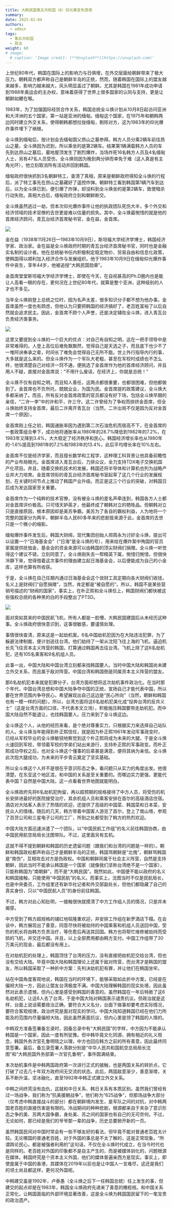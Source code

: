 ```yaml
---
title: 大韩民国第五共和国（6）仰光事变失首席
summary: 
date: 2025-02-04
authors:
  - admin
tags:
  - 第五共和国
  - 政治
weight: 60
# image:
  # caption: 'Image credit: [**Unsplash**](https://unsplash.com)'
---
```


上世纪80年代，韩国在国际上的影响力与日俱增，在外交层面给朝鲜带来了极大压力。朝韩双方都声称自己是朝鲜半岛的正统，然而，随着韩国在国际上的盟友越来越多，影响力越来越大，风头明显盖过了朝鲜。尤其是韩国在1981年成功申请到1988年奥运会的主办权，意味着获得了世界上很多国家的认同与支持，更是让朝鲜如鲠在喉。

1983年，为了加强国际经贸合作关系，韩国总统全斗焕计划从10月8日起访问亚洲和大洋洲的五个国家，第一站是亚洲的缅甸。缅甸这个国家，在1975年和朝韩两边同时建立外交关系，使得朝韩都想拉拢缅甸，剔除对方，这为1983年的仰光爆炸事件埋下了祸根。

全斗焕到缅甸后，按计划会去缅甸国父昂山之墓参拜。韩方人员分乘2辆车前往昂山之墓，全斗焕因为迟到，所以乘坐的是第2辆车。结果第1辆满载韩方人员的车先到达昂山之墓后，墓地屋顶发生了剧烈爆炸，当场炸死16名韩方人员及4名缅甸人士，另有47名人员受伤，全斗焕则因为晚到两分钟而幸免于难（这人真是有主角光环），他立刻取消所有活动并回到韩国。

缅甸政府很快抓到3名朝鲜特工，查清了真相，原来是朝鲜政府得知全斗焕的行程后，派了特工事先在昂山之墓藏好了遥控炸弹。朝鲜特工看到韩国第1辆汽车到达后，以为全斗焕已到，便引爆了炸弹，却没料到全斗焕坐的是第2辆车，致使暗杀行动失败。真相大白后，缅甸政府立刻和朝鲜断交。

全斗焕虽然逃过一劫，但本次仰光爆炸事件让他的执政团队死伤大半，多个外交和经济领域的技术官僚的去世更是难以估量的损失。其中，全斗焕最惋惜的就是他的首席经济顾问，青瓦台经济首席秘书官，金在益，金首席。

![](featured.png)

金在益（1938年11月26日—1983年10月9日），斯坦福大学经济学博士，韩国经济学家、政治家。金在益是全斗焕政府时期的青瓦台经济首席秘书官，同时也是金融实名制的设计者。他在总统秘书任内积极制定稳定物价、贸易自由和信息化政策，使韩国得以顺利加入经济合作与发展组织。他于1983年10月9日在缅甸仰光爆炸事件中丧生，享年44岁，他被追授“大韩民国勋章”。

金首席堂堂斯坦福大学经济学博士，即使在今天，在自视甚高的Ph.D圈内也是能让人高看一眼的存在，更何况在上世纪80年代，就算是整个亚洲，这种级别的人才也不多见。

当年全斗焕刚登上总统之位时，因为名声太差，很多知识分子都不想为他办事。金首席虽然一度也有顾虑，但他认为只要把韩国的经济搞好了，老百姓富裕了以后自然就会追求民主。因此，金首席不顾个人声誉，还是决定辅佐全斗焕，进入青瓦台负责经济类事务。

![](jsx.png)

这里又要提到全斗焕的一个巨大的优点：对自己有自知之明，这在一把手领导中是非常难得的。人登上高位后难免飘飘然，觉得自己是天选之子，而且底下也少不了一堆阿谀奉承之辈，时间长了难免会觉得自己无所不能。世上外行指导内行的事，大多就是这么来的。但全斗焕作为一个军队大老粗，甚至在军校时成绩也不怎么样，他很清楚自己对经济一窍不通，便挑选了金首席作为他的首席经济顾问，并且用人不疑，直接对金首席说：“不用什么废话，在经济上，你就是总统！”

全斗焕不仅有自知之明，而且知人善任，这两点都很重要，也都很困难，但他都做到了。金首席也不负所托，兢兢业业，为国为民。金首席提的政策建议，全斗焕大多都采纳了。而且，所有反对金首席政策的官员都没有好下场，包括全斗焕早期的亲信，“二许一李”中的许和平，许三守。这二许曾经为了争权而排挤金首席，但全斗焕始终支持金首席，最后二许离开青瓦台（当然，二许出局不仅是因为反对金首席一个原因）。

金首席刚上任之初，韩国通胀率因为遇到第二次石油危机而居高不下，在金首席的一套政策组合拳下，成功地将通胀率从1980年的28.7%降低到1982年的7.2%，在1983年又降到3.4%，大大稳定了经济秩序和民心。韩国经济增长率也从1980年的-1.6%提高到1981年的7.2%和1983年的13.4%，此后平均增长率在10%左右。

金首席不仅是经济学家，而且擅长数学和工程学，这种理工科背景让他具备前瞻性的产业布局眼光。金首席进入青瓦台后，力排众议，全力支持TDX电子交换机国产化项目。并且，随着交换机技术的发展，韩国还将半导体和计算机也列为战略产业并大力培育。金首席领衔的青瓦台经济首席秘书室起草了这几个行业的发展规划，在关键时间节点上推动了韩国产业升级。而正是这三个行业的突破，对韩国日后成为发达国家至关重要。

金首席作为一个纯粹的技术官僚，没有被全斗焕的差名声牵连到，韩国各方人士都对金首席评价极高。只可惜天妒英才，他最终成了朝韩对立的牺牲品。但朝韩对立只是直接原因，根本原因却是美苏争霸。美苏为了各自的霸权利益，人为地将一个完整的国家分为两半，朝鲜半岛人民80多年来的悲剧皆来源于此，金首席的去世只是一个微小的缩影。

缅甸爆炸事件发生后，韩国大财阀，现代集团创始人郑周永为讨好全斗焕，提出可以设置一个“日海基金会”（“日海”是全斗焕的号），用来给在爆炸案中殉国的官员家属提供抚恤金，基金会的资金来源可以由韩国的顶尖财阀们捐赠。全斗焕一听觉得这个建议不错，立刻同意了。全斗焕刚失去一帮精英下属，惋惜归惋惜，但很快冷静下来，觉得借着这次事件的理由建立起日海基金会，以后便能成为自己的小金库，这样也算有所收获。

于是，全斗焕在自己任期内通过日海基金会这个敛财工具定期向各大财阀们收钱，名义上是财阀们“自愿捐赠”，当然，肯定都是“被自愿的”。所以，韩国不是某些营销号描述的“财阀的国家”，事实上，在朴正熙和全斗焕任上，韩国财阀们都快被这些强权总统的各种黑的白的手段整出了PTSD。

![](ztql.png)

面对突如其来的中国民航飞机，所有人都是一脸懵，大韩民国建国后从未经历这种事。全斗焕政府很快意识到，这事很敏感，要谨慎处理。

事情很快查清，原来这是一起劫机案。6名中国劫机犯因为在大陆违法犯罪，为了躲避法律制裁，便计划逃往台湾。他们劫持了一架从沈阳飞往上海的飞机，逼迫机长先飞往资本主义阵营的韩国，打算通过韩国再去往台湾。飞机上除了这6名劫机犯，还有105名乘客和9名机组人员。

此事一出，中国大陆和中国台湾立刻都来找韩国要人。当时中国大陆和韩国尚未建立外交关系，而且属于敌对阵营。中国台湾和韩国倒是同属资本主义阵营的盟友。

那6名劫机犯本来就是犯罪分子，台湾方面却想将这次劫机事件政治化。在当时那个年代，中国台湾总想和中国大陆争夺中国的正统，宣扬自己才能代表中国，所以要在世界范围内争夺民心，希望展现出自己这边是“民心所向”（当然，朝鲜和韩国也有一模一样的问题）。所以，台湾方面将这6名劫机犯美化成“投奔台湾的反共义士”（这是台湾方面的口径，不代表本文立场），积极施压韩国要带走劫机犯。而中国大陆自然不能退让，也找韩国要人。压力来到了全斗焕这边。

全斗焕这个人，从他的经历来看，是个绝对尊重实力，只根据实力来选择自己站队的人。全斗焕当年能得到朴正熙信任，就是因为朴正熙1961年发动军事政变时，已经从军校毕业的全斗焕敏锐地察觉到这个朴正熙将成为未来的大腿，于是全斗焕火速回到军校，带领着军校的学弟们站出来游行，支持朴正熙的军事政变。而朴正熙成功夺权之后，也对全斗焕这个懂事的后辈甚是满意，便将其纳为亲信。全斗焕此次抱大腿成功，为未来的平步青云奠定了坚实基础。

所以全斗焕这个人并不是很在乎意识形态之争，看问题只从实力的角度出发。他很清楚，在东亚这个地区混，和中国的关系是至关重要的。而哪边实力更强，更能代表中国？自然是中国大陆，这一点看看世界地图就能明白。

全斗焕政府先将6名劫机犯拘留，再以超预期的规格接待了中方人员，将受伤的机长安排进最好的医院接受治疗，其余机组人员和乘客安排在首尔的高级酒店住宿。酒店对大陆客人表示了热情的欢迎，还提供了高级的中国菜、韩国菜和日本菜，安抚众人的情绪。随后的几天，韩方带着中国客人游览了首尔，登上了南山塔，参观了百货公司和三星电子公司的工厂，所到之处都受到了韩方的热烈欢迎。

中国大陆方面迅速派遣了一个团队，以“中国民航工作组”的名义前往韩国协商，由中国民用航空局局长沈图带队。不过，这里面另有玄机。

这就不得不提到朝鲜和韩国的历史遗留问题（跟我们和台湾的问题是一样的）。朝鲜和韩国政权都声称自己才是朝鲜半岛的正统，韩国骂朝鲜是“北傀”，朝鲜骂韩国是“南伪”，互相攻击对方是伪政权。中国和朝鲜同属于社会主义阵营，自然是支持朝鲜，因此当时不能承认韩国是一个国家（就像我们坚称台湾绝不是一个国家），只能称韩国为“南朝鲜”，而不是“大韩民国”。既然如此，中国便不能以政府的名义和韩国接触，只能使用“中国民航”的名义。而事实上，沈图当时不仅是民航局长，也是中央委员，工作组里还有新华社记者和外交部副处长，但他们都隐藏了自己的真实身份，只以“中国民航人员”的身份前往韩国。

不过，韩方对此心知肚明，一接触很快就摸清了中方工作组人员的情况，只是并未揭穿。

中方受到了韩方超规格的铺红地毯隆重欢迎，并安排工作组在新罗酒店下榻。在会谈中，韩方展现出了善意，同意尽快将被劫持的中国乘客和机组人员送回中国，受伤的机长将由韩方负责治疗，等伤愈后再送其回国。韩方也将帮忙维修被劫持而受损的飞机，并交还中国。并且，以上全部费用都由韩方支付。中国工作组带了30万美元的现金，最后都没有用上。

在对劫机犯的处理上，韩国顶住了台湾的压力，没有直接把劫机犯交给台湾，但也没有交给大陆。毕竟中国大陆和韩国理论上还属于敌对阵营，而台湾才是韩国的盟友，所以韩国采取了一种折中方案：先判决劫机犯有罪，并让他们在韩国坐牢。

站在中国角度客观地说，韩国在当时的环境下，能够采取如此折中方案，已经是在偏袒大陆一方，因此让盟友台湾极度不满。中国大陆理解韩国的现实处境，因此虽然对此表示遗憾，但内心里是感受到韩国的善意的。虽然韩国在一年后特赦了这6名劫机犯，让这6人去了台湾，于是中国大陆对韩国表示谴责抗议。但政治就是这样，台面上说话需要政治正确，要符合大义名分，台面下做事却要考虑实际情况，要符合客观规律。政治终究是面对现实的学问。中国大陆知道韩国已经在他们力所能及的范围内尽量偏袒大陆，因此虽然表面抗议，但内心里是领了韩国的人情的。

中韩双方准备签署备忘录时，因备忘录中有“大韩民国”的字样，中方因为不能承认韩国是一个国家，因此一度有所犹豫。但中韩毕竟文化同源，拥有相近的礼义观念，韩国外务次官孔鲁明晓之以理，中方也回应韩方之前的所有善意，因此最终同意签署。最后，备忘录签署人落款分别是“中华人民共和国航空总局局长沈图”和“大韩民国外务部第一次官孔鲁明”，事件圆满结束。

本次劫机事件是中韩两国政府第一次进行正式的接触，也是两国关系的转折点，它打破了过去几十年双方政府间无交流的状态。此后，两国敌意渐少，善意渐增，关系不断升温，坚冰融化，直至1992年中韩正式建立外交关系。

中韩之间终究没有血仇，这就和中日关系、韩日关系有本质区别。虽然我们曾经有过一场战争，我们称为“抗美援朝战争”，他们称为“625战争”，但那场战争大部分（仅考虑中韩直接战斗的部分）都在朝鲜境内发生，是军队之间的对抗，对中韩两国老百姓的直接伤害是有限的。冷战期间的种种悲剧，根源都来自于夹杂了意识形态之争的美、苏两大国争霸，身处美、苏之间的国家也有自己的无可奈何。不过，无论如何，那已经是我们的爷爷那一辈的战争，历史总要掀开新的一页。

虽然韩国民间对中国时常会有一些不够友好的看法，但毕竟不能对普通老百姓太计较。无论哪国的普通老百姓，对于外国的事总是不太了解的，这是正常现象。“所谓舆论民心，都是被强者利用的”这句话，不仅在全斗焕时代成立，在当今时代也是同样的。老百姓对外国的印象都不是自主产生的，而是被媒体驯化的，问题根源在媒体。韩国终究是个资本主义外国，他们的媒体普遍亲西方是现实。事实上，即使是属于中国的香港，其媒体在2019年以前也是让中国人一言难尽，这还是我们的领土尚且都这样，更何况外国呢。

中韩建交虽是1992年，卢泰愚（全斗焕之后下一任韩国总统）任上发生的事，但建交的起点却是在1983年，韩国全斗焕政府先递来了善意的橄榄枝。和中国关系正常化，让韩国面临的外部环境显著改善，这是全斗焕为韩国国民留下的一笔宝贵的政治遗产。
